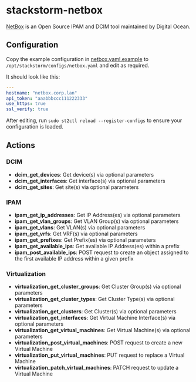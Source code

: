 # stackstorm-netbox

[NetBox](https://github.com/digitalocean/netbox) is an Open Source IPAM and DCIM tool
maintained by Digital Ocean.

## Configuration

Copy the example configuration in [netbox.yaml.example](./netbox.yaml.example)
to `/opt/stackstorm/configs/netbox.yaml` and edit as required.

It should look like this:

```yaml
---
hostname: "netbox.corp.lan"
api_token: "aaabbbccc111222333"
use_https: true
ssl_verify: true
```

After editing, run `sudo st2ctl reload --register-configs` to ensure your configuration
is loaded.

## Actions

### DCIM
- **dcim\_get\_devices**: Get device(s) via optional parameters
- **dcim\_get\_interfaces**: Get interface(s) via optional parameters
- **dcim\_get\_sites**: Get site(s) via optional parameters

### IPAM
- **ipam\_get\_ip\_addresses**: Get IP Address(es) via optional parameters
- **ipam\_get\_vlan\_groups**: Get VLAN Group(s) via optional parameters
- **ipam\_get\_vlans**: Get VLAN(s) via optional parameters
- **ipam\_get\_vrfs**: Get VRF(s) via optional parameters
- **ipam\_get\_prefixes**: Get Prefix(es) via optional parameters
- **ipam\_get\_available_ips**: Get available IP Address(es) within a prefix
- **ipam\_post\_available_ips**: POST request to create an object assigned to the first available IP address within a given prefix

### Virtualization
- **virtualization\_get\_cluster\_groups**: Get Cluster Group(s) via optional parameters
- **virtualization\_get\_cluster\_types**: Get Cluster Type(s) via optional parameters
- **virtualization\_get\_clusters**: Get Cluster(s) via optional parameters
- **virtualization\_get\_interfaces**: Get Virtual Machine Interface(s) via optional parameters
- **virtualization\_get\_virtual_machines**: Get Virtual Machine(s) via optional parameters
- **virtualization\_post\_virtual_machines**: POST request to create a new Virtual Machine
- **virtualization\_put\_virtual_machines**: PUT request to replace a Virtual Machine
- **virtualization\_patch\_virtual_machines**: PATCH request to update a Virtual Machine
